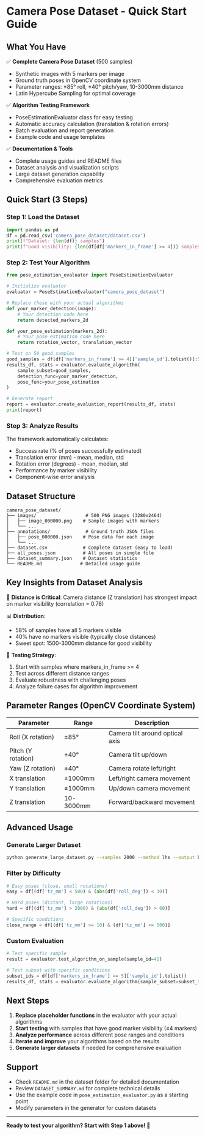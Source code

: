 # Camera Pose Dataset - Quick Start Guide

## What You Have

✅ **Complete Camera Pose Dataset** (500 samples)
- Synthetic images with 5 markers per image
- Ground truth poses in OpenCV coordinate system  
- Parameter ranges: ±85° roll, ±40° pitch/yaw, 10-3000mm distance
- Latin Hypercube Sampling for optimal coverage

✅ **Algorithm Testing Framework**
- PoseEstimationEvaluator class for easy testing
- Automatic accuracy calculation (translation & rotation errors)
- Batch evaluation and report generation
- Example code and usage templates

✅ **Documentation & Tools**
- Complete usage guides and README files
- Dataset analysis and visualization scripts
- Large dataset generation capability
- Comprehensive evaluation metrics

## Quick Start (3 Steps)

### Step 1: Load the Dataset
```python
import pandas as pd
df = pd.read_csv('camera_pose_dataset/dataset.csv')
print(f"Dataset: {len(df)} samples")
print(f"Good visibility: {len(df[df['markers_in_frame'] >= 4])} samples")
```

### Step 2: Test Your Algorithm
```python
from pose_estimation_evaluator import PoseEstimationEvaluator

# Initialize evaluator
evaluator = PoseEstimationEvaluator("camera_pose_dataset")

# Replace these with your actual algorithms
def your_marker_detection(image):
    # Your detection code here
    return detected_markers_2d

def your_pose_estimation(markers_2d):
    # Your pose estimation code here  
    return rotation_vector, translation_vector

# Test on 50 good samples
good_samples = df[df['markers_in_frame'] >= 4]['sample_id'].tolist()[:50]
results_df, stats = evaluator.evaluate_algorithm(
    sample_subset=good_samples,
    detection_func=your_marker_detection,
    pose_func=your_pose_estimation
)

# Generate report
report = evaluator.create_evaluation_report(results_df, stats)
print(report)
```

### Step 3: Analyze Results
The framework automatically calculates:
- Success rate (% of poses successfully estimated)
- Translation error (mm) - mean, median, std
- Rotation error (degrees) - mean, median, std  
- Performance by marker visibility
- Component-wise error analysis

## Dataset Structure

```
camera_pose_dataset/
├── images/                  # 500 PNG images (3280x2464)
│   ├── image_000000.png    # Sample images with markers
│   └── ...
├── annotations/             # Ground truth JSON files
│   ├── pose_000000.json    # Pose data for each image
│   └── ...
├── dataset.csv             # Complete dataset (easy to load)
├── all_poses.json          # All poses in single file
├── dataset_summary.json    # Dataset statistics
└── README.md              # Detailed usage guide
```

## Key Insights from Dataset Analysis

🎯 **Distance is Critical**: Camera distance (Z translation) has strongest impact on marker visibility (correlation = 0.78)

📊 **Distribution**: 
- 58% of samples have all 5 markers visible
- 40% have no markers visible (typically close distances)
- Sweet spot: 1500-3000mm distance for good visibility

🔧 **Testing Strategy**:
1. Start with samples where markers_in_frame >= 4
2. Test across different distance ranges
3. Evaluate robustness with challenging poses
4. Analyze failure cases for algorithm improvement

## Parameter Ranges (OpenCV Coordinate System)

| Parameter | Range | Description |
|-----------|-------|-------------|
| Roll (X rotation) | ±85° | Camera tilt around optical axis |
| Pitch (Y rotation) | ±40° | Camera tilt up/down |
| Yaw (Z rotation) | ±40° | Camera rotate left/right |
| X translation | ±1000mm | Left/right camera movement |
| Y translation | ±1000mm | Up/down camera movement |
| Z translation | 10-3000mm | Forward/backward movement |

## Advanced Usage

### Generate Larger Dataset
```bash
python generate_large_dataset.py --samples 2000 --method lhs --output big_dataset
```

### Filter by Difficulty
```python
# Easy poses (close, small rotations)
easy = df[(df['tz_mm'] < 500) & (abs(df['roll_deg']) < 30)]

# Hard poses (distant, large rotations)  
hard = df[(df['tz_mm'] > 2000) & (abs(df['roll_deg']) > 60)]

# Specific conditions
close_range = df[(df['tz_mm'] >= 10) & (df['tz_mm'] <= 500)]
```

### Custom Evaluation
```python
# Test specific sample
result = evaluator.test_algorithm_on_sample(sample_id=42)

# Test subset with specific conditions
subset_ids = df[df['markers_in_frame'] == 5]['sample_id'].tolist()
results_df, stats = evaluator.evaluate_algorithm(sample_subset=subset_ids)
```

## Next Steps

1. **Replace placeholder functions** in the evaluator with your actual algorithms
2. **Start testing** with samples that have good marker visibility (≥4 markers)
3. **Analyze performance** across different pose ranges and conditions
4. **Iterate and improve** your algorithms based on the results
5. **Generate larger datasets** if needed for comprehensive evaluation

## Support

- Check `README.md` in the dataset folder for detailed documentation
- Review `DATASET_SUMMARY.md` for complete technical details
- Use the example code in `pose_estimation_evaluator.py` as a starting point
- Modify parameters in the generator for custom datasets

---

**Ready to test your algorithm? Start with Step 1 above! 🚀**
